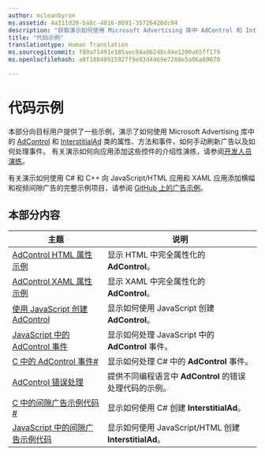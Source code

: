 ```yaml
---
author: mcleanbyron
ms.assetid: 4a311d20-ba8c-4816-8091-35726428dc94
description: "获取演示如何使用 Microsoft Advertising 库中 AdControl 和 InterstitialAd 类的属性、方法和事件的其他示例。"
title: "代码示例"
translationtype: Human Translation
ms.sourcegitcommit: f88a71491e185aec84a86248c44e1200a65ff179
ms.openlocfilehash: a8f18048915927f9e93d4469e7288e5a06a69070

---
```


# <a name="code-samples"></a>代码示例




本部分向目标用户提供了一些示例，演示了如何使用 Microsoft Advertising 库中的 [AdControl](https://msdn.microsoft.com/library/windows/apps/microsoft.advertising.winrt.ui.adcontrol.aspx) 和 [InterstitialAd](https://msdn.microsoft.com/library/windows/apps/microsoft.advertising.winrt.ui.interstitialad.aspx) 类的属性、方法和事件，如何手动刷新广告以及如何处理事件。 有关演示如何向应用添加这些控件的介绍性演练，请参阅[开发人员演练](developer-walkthroughs.md)。

有关演示如何使用 C# 和 C++ 向 JavaScript/HTML 应用和 XAML 应用添加横幅和视频间隙广告的完整示例项目，请参阅 [GitHub 上的广告示例](http://aka.ms/githubads)。

## <a name="in-this-section"></a>本部分内容

|  主题    | 说明 |               
|----------|-------|
| [AdControl HTML 属性示例](html-properties-example.md)     | 显示 HTML 中完全属性化的 **AdControl**。        |
| [AdControl XAML 属性示例](xaml-properties-example.md)     | 显示 XAML 中完全属性化的 **AdControl**。        |
| [使用 JavaScript 创建 AdControl](create-an-adcontrol-in-javascript.md)     | 显示如何使用 JavaScript 创建 **AdControl**。        |
| [JavaScript 中的 AdControl 事件](adcontrol-events-in-javascript.md)     | 显示如何处理 JavaScript 中的 **AdControl** 事件。       |
| [C 中的 AdControl 事件#](adcontrol-events-in-c.md)     | 显示如何处理 C# 中的 **AdControl** 事件。       |
| [AdControl 错误处理](adcontrol-error-handling.md)     | 提供不同编程语言中 **AdControl** 的错误处理代码的示例。        |
| [C 中的间隙广告示例代码#](interstitial-ad-sample-code-in-c.md)   | 显示如何使用 C# 创建 <strong>InterstitialAd</strong>。        |
| [JavaScript 中的间隙广告示例代码](interstitial-ad-sample-code-in-javascript.md)       | 显示如何使用 JavaScript/HTML 创建 <strong>InterstitialAd</strong>。        |



 

 

 



<!--HONumber=Dec16_HO2-->


